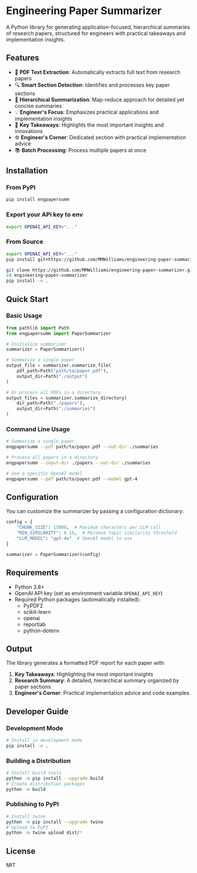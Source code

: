 # Engineering Paper Summarizer

A Python library for generating application-focused, hierarchical summaries of research papers, structured for engineers with practical takeaways and implementation insights.

## Features

- 📄 **PDF Text Extraction**: Automatically extracts full text from research papers
- 🔍 **Smart Section Detection**: Identifies and processes key paper sections
- 🧠 **Hierarchical Summarization**: Map-reduce approach for detailed yet concise summaries
- 💡 **Engineer's Focus**: Emphasizes practical applications and implementation insights
- 🔑 **Key Takeaways**: Highlights the most important insights and innovations
- ⚙️ **Engineer's Corner**: Dedicated section with practical implementation advice
- 📚 **Batch Processing**: Process multiple papers at once

## Installation

### From PyPI
```bash
pip install engpapersumm
```
### Export your APi key to env 
```bash
export OPENAI_API_KEY="..."
```
### From Source
```bash
export OPENAI_API_KEY="..."
pip install git+https://github.com/MMWilliams/engineering-paper-summarizer.git
```

```bash
git clone https://github.com/MMWilliams/engineering-paper-summarizer.git
cd engineering-paper-summarizer
pip install -e .
```

## Quick Start

### Basic Usage
```python
from pathlib import Path
from engpapersumm import PaperSummarizer

# Initialize summarizer
summarizer = PaperSummarizer()

# Summarize a single paper
output_file = summarizer.summarize_file(
    pdf_path=Path("path/to/paper.pdf"),
    output_dir=Path("./output")
)

# Or process all PDFs in a directory
output_files = summarizer.summarize_directory(
    dir_path=Path("./papers"),
    output_dir=Path("./summaries")
)
```

### Command Line Usage
```bash
# Summarize a single paper
engpapersumm --pdf path/to/paper.pdf --out-dir ./summaries

# Process all papers in a directory
engpapersumm --input-dir ./papers --out-dir ./summaries

# Use a specific OpenAI model
engpapersumm --pdf path/to/paper.pdf --model gpt-4
```

## Configuration

You can customize the summarizer by passing a configuration dictionary:

```python
config = {
    "CHUNK_SIZE": 15000,  # Maximum characters per LLM call
    "MIN_SIMILARITY": 0.15,  # Minimum topic similarity threshold
    "LLM_MODEL": "gpt-4o"  # OpenAI model to use
}

summarizer = PaperSummarizer(config)
```

## Requirements

- Python 3.8+
- OpenAI API key (set as environment variable `OPENAI_API_KEY`)
- Required Python packages (automatically installed):
  - PyPDF2
  - scikit-learn
  - openai
  - reportlab
  - python-dotenv

## Output

The library generates a formatted PDF report for each paper with:

1. **Key Takeaways**: Highlighting the most important insights
2. **Research Summary**: A detailed, hierarchical summary organized by paper sections
3. **Engineer's Corner**: Practical implementation advice and code examples

## Developer Guide

### Development Mode
```bash
# Install in development mode
pip install -e .
```

### Building a Distribution
```bash
# Install build tools
python -m pip install --upgrade build
# Create distribution packages
python -m build
```

### Publishing to PyPI
```bash
# Install twine
python -m pip install --upgrade twine
# Upload to PyPI
python -m twine upload dist/*
```

## License

MIT